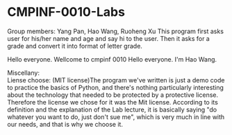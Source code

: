 # CMPINF-0010-Labs
Group members: Yang Pan, Hao Wang, Ruoheng Xu
This program first asks user for his/her name and age and say hi to the user. Then it asks for a grade and convert it into format of letter grade.

Hello everyone. Wellcome to cmpinf 0010
Hello everyone. I'm Hao Wang.

Miscellany:  
Liense choose: (MIT license)The program we've written is just a demo code to practice the basics of Python, and there's nothing particularly interesting about the technology that needed to be protected by a protective license.  Therefore the license we chose for it was the Mit license.  According to its definition and the explanation of the Lab lecture, it is basically saying "do whatever you want to do, just don't sue me", which is very much in line with our needs, and that is why we choose it.
